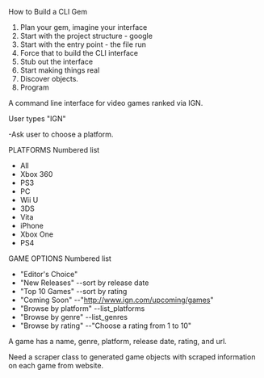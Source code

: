 How to Build a CLI Gem

1. Plan your gem, imagine your interface
2. Start with the project structure - google
3. Start with the entry point - the file run
4. Force that to build the CLI interface
5. Stub out the interface
6. Start making things real
7. Discover objects.
8. Program

A command line interface for video games ranked via IGN.

User types "IGN"

-Ask user to choose a platform.

PLATFORMS
Numbered list
- All
- Xbox 360
- PS3
- PC
- Wii U
- 3DS
- Vita
- iPhone
- Xbox One
- PS4

GAME OPTIONS
Numbered list
- "Editor's Choice"
- "New Releases"
  --sort by release date
- "Top 10 Games"
  --sort by rating
- "Coming Soon"
  --"http://www.ign.com/upcoming/games"
- "Browse by platform"
  --list_platforms
- "Browse by genre"
  --list_genres
- "Browse by rating"
  --"Choose a rating from 1 to 10"

A game has a name, genre, platform, release date, rating, and url.

Need a scraper class to generated game objects with scraped information on each game from website.
